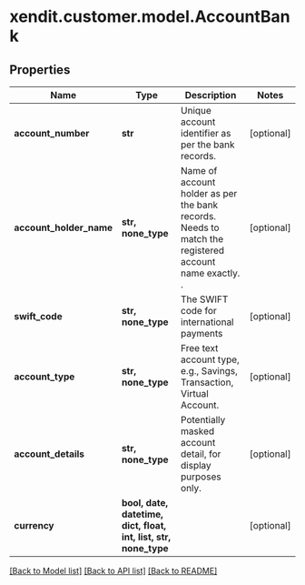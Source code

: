 # xendit.customer.model.AccountBank


## Properties
Name | Type | Description | Notes
------------ | ------------- | ------------- | -------------
**account_number** | **str** | Unique account identifier as per the bank records. | [optional] 
**account_holder_name** | **str, none_type** | Name of account holder as per the bank records. Needs to match the registered account name exactly. . | [optional] 
**swift_code** | **str, none_type** | The SWIFT code for international payments | [optional] 
**account_type** | **str, none_type** | Free text account type, e.g., Savings, Transaction, Virtual Account. | [optional] 
**account_details** | **str, none_type** | Potentially masked account detail, for display purposes only. | [optional] 
**currency** | **bool, date, datetime, dict, float, int, list, str, none_type** |  | [optional] 

[[Back to Model list]](../README.md#documentation-for-models) [[Back to API list]](../README.md#documentation-for-api-endpoints) [[Back to README]](../README.md)


